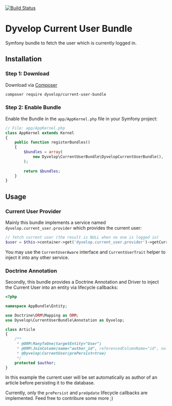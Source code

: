 [![Build Status](https://travis-ci.org/dyvelop/current-user-bundle.svg?branch=master)](https://travis-ci.org/dyvelop/current-user-bundle)

# Dyvelop Current User Bundle

Symfony bundle to fetch the user which is currently logged in.

## Installation

### Step 1: Download

Download via [Composer](https://getcomposer.org/)

```bash
composer require dyvelop/current-user-bundle
```

### Step 2: Enable Bundle

Enable the Bundle in the `app/AppKernel.php` file in your Symfony project:

```php
// File: app/AppKernel.php
class AppKernel extends Kernel
{
    public function registerBundles()
    {
        $bundles = array(
            new Dyvelop\CurrentUserBundle\DyvelopCurrentUserBundle(),
        );
        
        return $bundles;
    }
}
```

## Usage

### Current User Provider

Mainly this bundle implements a service named `dyvelop.current_user.provider` which provides the current user:

```php
// fetch current user (the result is NULL when no one is logged in)
$user = $this->container->get('dyvelop.current_user.provider')->getCurrentUser();
```

You may use the `CurrentUserAware` interface and `CurrentUserTrait` helper to inject it into any other service.

### Doctrine Annotation

Secondly, this bundle provides a Doctrine Annotation and Driver to inject the Current User into an entity via lifecycle callbacks:

```php
<?php

namespace AppBundle\Entity;

use Doctrine\ORM\Mapping as ORM;
use Dyvelop\CurrentUserBundle\Annotation as Dyvelop;

class Article
{
    /**
     * @ORM\ManyToOne(targetEntity="User")
     * @ORM\JoinColumn(name="author_id", referencedColumnName="id", nullable=true)
     * @Dyvelop\CurrentUser(prePersist=true)
     */
    protected $author;
}
```

In this example the current user will be set automatically as author of an article before persisting it to the database.

Currently, only the `prePersist` and `preUpdate` lifecycle callbacks are implemented.
Feed free to contribure some more ;)
